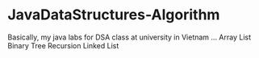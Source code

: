 # JavaDataStructures-Algorithm
Basically, my java labs for DSA class at university in Vietnam
...
Array List
Binary Tree
Recursion
Linked List
